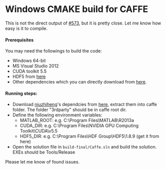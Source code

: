 # Windows CMAKE build for CAFFE

This is not the direct output of [#573](https://github.com/BVLC/caffe/pull/573), but it is pretty close. Let me know how easy is it to compile. 

#### Prerequisites
You may need the followings to build the code:
- Windows 64-bit
- MS Visual Studio 2012
- CUDA toolkit 5.5
- HDF5 from [here](http://www.hdfgroup.org/ftp/HDF5/releases/hdf5-1.8.7/obtain5187.html)
- Other dependencies which you can directly download from [here](http://dl.dropboxusercontent.com/u/3466743/caffe-vs2012/dependency-20140624.7z).

#### Running steps: 
- Download [niuzhiheng](https://github.com/niuzhiheng)'s dependcies from [here](https://dl.dropboxusercontent.com/u/3466743/caffe-vs2012/dependency.7z), extract them into caffe folder. The folder "3rdparty" should be in caffe root dir. 
- Define the following environment variables: 
	- MATLAB_ROOT: e.g. C:\Program Files\MATLAB\R2013a
	- CUDA_DIR: e.g. C:\Program Files\NVIDIA GPU Computing Toolkit\CUDA\v5.5
	- HDF5_DIR: e.g. C:\Program Files\HDF Group\HDF5\1.8.9 (get it from here)
- Open the solution file in `build-final/Caffe.sln` and build the solution. EXEs should be Tools/Release

Please let me know of found issues. 